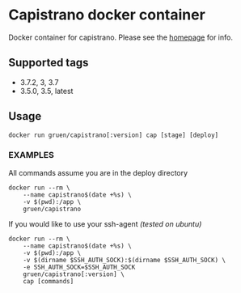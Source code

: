 # Capistrano docker container

Docker container for capistrano. Please see the [homepage](http://capistranorb.com) for info.

## Supported tags
-   3.7.2, 3, 3.7
-   3.5.0, 3.5, latest

## Usage
```shell
docker run gruen/capistrano[:version] cap [stage] [deploy]
```


### EXAMPLES
All commands assume you are in the deploy directory

```
docker run --rm \
    --name capistrano$(date +%s) \
    -v $(pwd):/app \
    gruen/capistrano
```

If you would like to use your ssh-agent _(tested on ubuntu)_
```
docker run --rm \
    --name capistrano$(date +%s) \
    -v $(pwd):/app \
    -v $(dirname $SSH_AUTH_SOCK):$(dirname $SSH_AUTH_SOCK) \
    -e SSH_AUTH_SOCK=$SSH_AUTH_SOCK
    gruen/capistrano[:version] \
    cap [commands]
```
